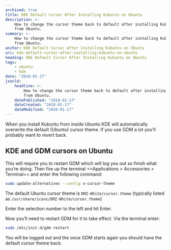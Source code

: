```yaml
---
archived: true
title: KDE Default Cursor After Installing Kubuntu on Ubuntu
description: >-
    How to change the cursor theme back to default after installing Kubuntu
    from Ubuntu.
summary: >-
    How to change the cursor theme back to default after installing Kubuntu 
    from Ubuntu.
anchor: KDE Default Cursor After Installing Kubuntu on Ubuntu
uri: kde-default-cursor-after-installing-kubuntu-on-ubuntu
heading: KDE Default Cursor After Installing Kubuntu on Ubuntu
tags:
    - ubuntu
    - kde
date: "2010-01-17"
jsonld:
    headline: >-
        How to change the cursor theme back to default after installing Kubuntu 
        from Ubuntu.
    datePublished: "2010-01-17"
    dateCreated: "2010-01-17"
    dateModified: "2010-01-17"
---
```


When you install Kubuntu from inside Ubuntu KDE will automatically overwrite 
the default (Ubuntu) cursor theme. If you use GDM a lot you’ll probably want to 
revert back.

## KDE and GDM cursors on Ubuntu

This will require you to restart GDM which will log you out so finish what 
you’re doing. Then fire up the terminal 
==Applications > Accessories > Terminal== and enter the following command:

```bash
sudo update-alternatives --config x-cursor-theme
```

The default Ubuntu cursor theme is `DMZ-White/cursor.theme` (typically listed 
as `/usr/share/icons/DMZ-White/cursor.theme`)

Enter the selection number to the left and hit Enter.

Now you’ll need to restart GDM for it to take effect. Via the terminal enter:

```bash
sudo /etc/init.d/gdm restart
```

You will be logged out and the once GDM starts again you should have the 
default cursor theme back.
